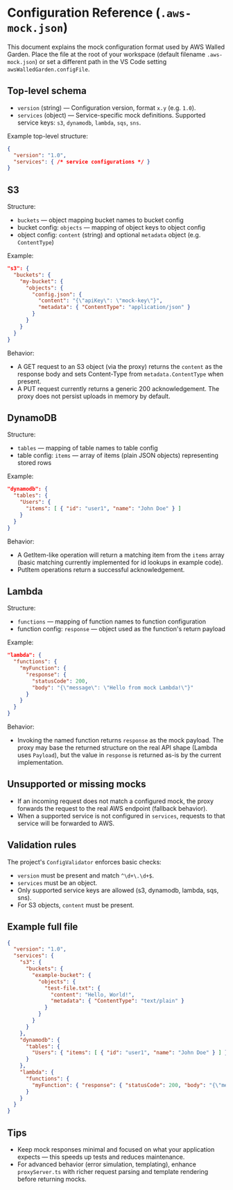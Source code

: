 # Configuration Reference (`.aws-mock.json`)

This document explains the mock configuration format used by AWS Walled Garden. Place the file at the root of your workspace (default filename `.aws-mock.json`) or set a different path in the VS Code setting `awsWalledGarden.configFile`.

## Top-level schema

- `version` (string) — Configuration version, format `x.y` (e.g. `1.0`).
- `services` (object) — Service-specific mock definitions. Supported service keys: `s3`, `dynamodb`, `lambda`, `sqs`, `sns`.

Example top-level structure:

```json
{
  "version": "1.0",
  "services": { /* service configurations */ }
}
```

## S3

Structure:

- `buckets` — object mapping bucket names to bucket config
- bucket config: `objects` — mapping of object keys to object config
- object config: `content` (string) and optional `metadata` object (e.g. `ContentType`)

Example:

```json
"s3": {
  "buckets": {
    "my-bucket": {
      "objects": {
        "config.json": {
          "content": "{\"apiKey\": \"mock-key\"}",
          "metadata": { "ContentType": "application/json" }
        }
      }
    }
  }
}
```

Behavior:

- A GET request to an S3 object (via the proxy) returns the `content` as the response body and sets Content-Type from `metadata.ContentType` when present.
- A PUT request currently returns a generic 200 acknowledgement. The proxy does not persist uploads in memory by default.

## DynamoDB

Structure:

- `tables` — mapping of table names to table config
- table config: `items` — array of items (plain JSON objects) representing stored rows

Example:

```json
"dynamodb": {
  "tables": {
    "Users": {
      "items": [ { "id": "user1", "name": "John Doe" } ]
    }
  }
}
```

Behavior:

- A GetItem-like operation will return a matching item from the `items` array (basic matching currently implemented for id lookups in example code).
- PutItem operations return a successful acknowledgement.

## Lambda

Structure:

- `functions` — mapping of function names to function configuration
- function config: `response` — object used as the function's return payload

Example:

```json
"lambda": {
  "functions": {
    "myFunction": {
      "response": {
        "statusCode": 200,
        "body": "{\"message\": \"Hello from mock Lambda!\"}"
      }
    }
  }
}
```

Behavior:

- Invoking the named function returns `response` as the mock payload. The proxy may base the returned structure on the real API shape (Lambda uses `Payload`), but the value in `response` is returned as-is by the current implementation.

## Unsupported or missing mocks

- If an incoming request does not match a configured mock, the proxy forwards the request to the real AWS endpoint (fallback behavior).
- When a supported service is not configured in `services`, requests to that service will be forwarded to AWS.

## Validation rules

The project's `ConfigValidator` enforces basic checks:

- `version` must be present and match `^\d+\.\d+$`.
- `services` must be an object.
- Only supported service keys are allowed (s3, dynamodb, lambda, sqs, sns).
- For S3 objects, `content` must be present.

## Example full file

```json
{
  "version": "1.0",
  "services": {
    "s3": {
      "buckets": {
        "example-bucket": {
          "objects": {
            "test-file.txt": {
              "content": "Hello, World!",
              "metadata": { "ContentType": "text/plain" }
            }
          }
        }
      }
    },
    "dynamodb": {
      "tables": {
        "Users": { "items": [ { "id": "user1", "name": "John Doe" } ] }
      }
    },
    "lambda": {
      "functions": {
        "myFunction": { "response": { "statusCode": 200, "body": "{\"message\":\"ok\"}" } }
      }
    }
  }
}
```

## Tips

- Keep mock responses minimal and focused on what your application expects — this speeds up tests and reduces maintenance.
- For advanced behavior (error simulation, templating), enhance `proxyServer.ts` with richer request parsing and template rendering before returning mocks.

